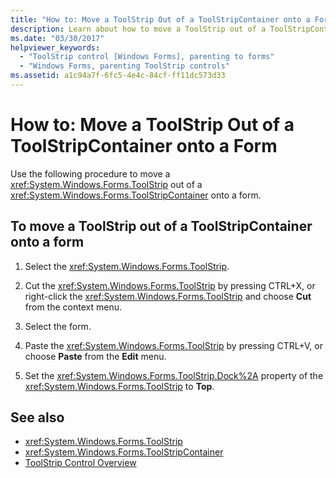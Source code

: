 ```yaml
---
title: "How to: Move a ToolStrip Out of a ToolStripContainer onto a Form"
description: Learn about how to move a ToolStrip out of a ToolStripContainer and onto a form in Windows Forms via a 5-step process.
ms.date: "03/30/2017"
helpviewer_keywords:
  - "ToolStrip control [Windows Forms], parenting to forms"
  - "Windows Forms, parenting ToolStrip controls"
ms.assetid: a1c94a7f-6fc5-4e4c-84cf-ff11dc573d33
---
```

# How to: Move a ToolStrip Out of a ToolStripContainer onto a Form

Use the following procedure to move a <xref:System.Windows.Forms.ToolStrip> out of a <xref:System.Windows.Forms.ToolStripContainer> onto a form.

## To move a ToolStrip out of a ToolStripContainer onto a form

1. Select the <xref:System.Windows.Forms.ToolStrip>.

2. Cut the <xref:System.Windows.Forms.ToolStrip> by pressing CTRL+X, or right-click the <xref:System.Windows.Forms.ToolStrip> and choose **Cut** from the context menu.

3. Select the form.

4. Paste the <xref:System.Windows.Forms.ToolStrip> by pressing CTRL+V, or choose **Paste** from the **Edit** menu.

5. Set the <xref:System.Windows.Forms.ToolStrip.Dock%2A> property of the <xref:System.Windows.Forms.ToolStrip> to **Top**.

## See also

- <xref:System.Windows.Forms.ToolStrip>
- <xref:System.Windows.Forms.ToolStripContainer>
- [ToolStrip Control Overview](toolstrip-control-overview-windows-forms.md)
